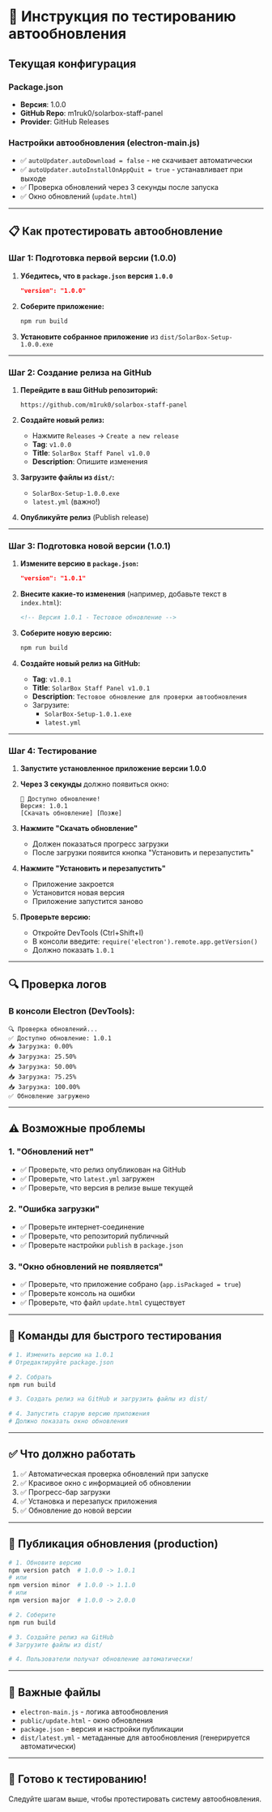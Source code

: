 # 🔄 Инструкция по тестированию автообновления

## Текущая конфигурация

### Package.json
- **Версия**: 1.0.0
- **GitHub Repo**: m1ruk0/solarbox-staff-panel
- **Provider**: GitHub Releases

### Настройки автообновления (electron-main.js)
- ✅ `autoUpdater.autoDownload = false` - не скачивает автоматически
- ✅ `autoUpdater.autoInstallOnAppQuit = true` - устанавливает при выходе
- ✅ Проверка обновлений через 3 секунды после запуска
- ✅ Окно обновлений (`update.html`)

---

## 📋 Как протестировать автообновление

### Шаг 1: Подготовка первой версии (1.0.0)

1. **Убедитесь, что в `package.json` версия `1.0.0`**
   ```json
   "version": "1.0.0"
   ```

2. **Соберите приложение:**
   ```bash
   npm run build
   ```

3. **Установите собранное приложение** из `dist/SolarBox-Setup-1.0.0.exe`

---

### Шаг 2: Создание релиза на GitHub

1. **Перейдите в ваш GitHub репозиторий:**
   ```
   https://github.com/m1ruk0/solarbox-staff-panel
   ```

2. **Создайте новый релиз:**
   - Нажмите `Releases` → `Create a new release`
   - **Tag**: `v1.0.0`
   - **Title**: `SolarBox Staff Panel v1.0.0`
   - **Description**: Опишите изменения

3. **Загрузите файлы из `dist/`:**
   - `SolarBox-Setup-1.0.0.exe`
   - `latest.yml` (важно!)

4. **Опубликуйте релиз** (Publish release)

---

### Шаг 3: Подготовка новой версии (1.0.1)

1. **Измените версию в `package.json`:**
   ```json
   "version": "1.0.1"
   ```

2. **Внесите какие-то изменения** (например, добавьте текст в `index.html`):
   ```html
   <!-- Версия 1.0.1 - Тестовое обновление -->
   ```

3. **Соберите новую версию:**
   ```bash
   npm run build
   ```

4. **Создайте новый релиз на GitHub:**
   - **Tag**: `v1.0.1`
   - **Title**: `SolarBox Staff Panel v1.0.1`
   - **Description**: `Тестовое обновление для проверки автообновления`
   - Загрузите:
     - `SolarBox-Setup-1.0.1.exe`
     - `latest.yml`

---

### Шаг 4: Тестирование

1. **Запустите установленное приложение версии 1.0.0**

2. **Через 3 секунды** должно появиться окно:
   ```
   🎉 Доступно обновление!
   Версия: 1.0.1
   [Скачать обновление] [Позже]
   ```

3. **Нажмите "Скачать обновление"**
   - Должен показаться прогресс загрузки
   - После загрузки появится кнопка "Установить и перезапустить"

4. **Нажмите "Установить и перезапустить"**
   - Приложение закроется
   - Установится новая версия
   - Приложение запустится заново

5. **Проверьте версию:**
   - Откройте DevTools (Ctrl+Shift+I)
   - В консоли введите: `require('electron').remote.app.getVersion()`
   - Должно показать `1.0.1`

---

## 🔍 Проверка логов

### В консоли Electron (DevTools):
```
🔍 Проверка обновлений...
✅ Доступно обновление: 1.0.1
📥 Загрузка: 0.00%
📥 Загрузка: 25.50%
📥 Загрузка: 50.00%
📥 Загрузка: 75.25%
📥 Загрузка: 100.00%
✅ Обновление загружено
```

---

## ⚠️ Возможные проблемы

### 1. "Обновлений нет"
- ✅ Проверьте, что релиз опубликован на GitHub
- ✅ Проверьте, что `latest.yml` загружен
- ✅ Проверьте, что версия в релизе выше текущей

### 2. "Ошибка загрузки"
- ✅ Проверьте интернет-соединение
- ✅ Проверьте, что репозиторий публичный
- ✅ Проверьте настройки `publish` в `package.json`

### 3. "Окно обновлений не появляется"
- ✅ Проверьте, что приложение собрано (`app.isPackaged = true`)
- ✅ Проверьте консоль на ошибки
- ✅ Проверьте, что файл `update.html` существует

---

## 📝 Команды для быстрого тестирования

```bash
# 1. Изменить версию на 1.0.1
# Отредактируйте package.json

# 2. Собрать
npm run build

# 3. Создать релиз на GitHub и загрузить файлы из dist/

# 4. Запустить старую версию приложения
# Должно показать окно обновления
```

---

## ✅ Что должно работать

1. ✅ Автоматическая проверка обновлений при запуске
2. ✅ Красивое окно с информацией об обновлении
3. ✅ Прогресс-бар загрузки
4. ✅ Установка и перезапуск приложения
5. ✅ Обновление до новой версии

---

## 🚀 Публикация обновления (production)

```bash
# 1. Обновите версию
npm version patch  # 1.0.0 -> 1.0.1
# или
npm version minor  # 1.0.0 -> 1.1.0
# или
npm version major  # 1.0.0 -> 2.0.0

# 2. Соберите
npm run build

# 3. Создайте релиз на GitHub
# Загрузите файлы из dist/

# 4. Пользователи получат обновление автоматически!
```

---

## 📌 Важные файлы

- `electron-main.js` - логика автообновления
- `public/update.html` - окно обновления
- `package.json` - версия и настройки публикации
- `dist/latest.yml` - метаданные для автообновления (генерируется автоматически)

---

## 🎯 Готово к тестированию!

Следуйте шагам выше, чтобы протестировать систему автообновления.
